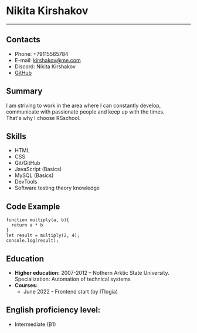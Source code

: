 # Nikita Kirshakov
***

## Contacts

* Phone: +79115565784
* E-mail: kirshakov@me.com
* Discord: Nikita Kirshakov
* [GitHub](https://github.com/nakirsha)

## Summary

I am striving to work in the area where I can constantly develop, communicate with passionate people and keep up with the times.  
That's why I choose RSschool.

## Skills

* HTML
* CSS
* Git/GitHub
* JavaScript (Basics)
* MySQL (Basics)
* DevTools
* Software testing theory knowledge

## Code Example
```
function multiply(a, b){
  return a * b
}
let result = multiply(2, 4);
console.log(result);
```
## Education

* **Higher education:** 2007-2012 – Nothern Arktic State University.  Specialization: Automation of technical systems
* **Courses:**
    + June 2022 - Frontend start (by ITlogia)
    

## English proficiency level:
* Intermediate (B1)
